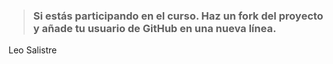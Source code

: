 > ### Si estás participando en el curso. Haz un fork del proyecto y añade tu usuario de GitHub en una nueva línea.
>
Leo Salistre